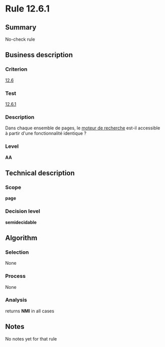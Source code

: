 # Rule 12.6.1
## Summary

No-check rule

## Business description

### Criterion

[12.6](http://references.modernisation.gouv.fr/sites/default/files/RGAA3_RC2-1/referentiel_technique.htm#crit-12-6)

### Test

[12.6.1](http://references.modernisation.gouv.fr/sites/default/files/RGAA3_RC2-1/referentiel_technique.htm#test-12-6-1)

### Description

Dans chaque ensemble de pages, le <a href="http://references.modernisation.gouv.fr/sites/default/files/RGAA3_RC2-1/glossaire.htm#mMoteurRecherche">moteur de recherche</a> est-il accessible &agrave; partir d'une fonctionnalit&eacute; identique ?

### Level

**AA**

## Technical description

### Scope

**page**

### Decision level

**semidecidable**

## Algorithm

### Selection

None

### Process

None

### Analysis

returns **NMI** in all cases

## Notes

No notes yet for that rule
